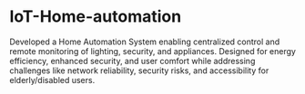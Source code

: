 # IoT-Home-automation
Developed a Home Automation System enabling centralized control and remote monitoring of lighting, security, and appliances. Designed for energy efficiency, enhanced security, and user comfort while addressing challenges like network reliability, security risks, and accessibility for elderly/disabled users.
